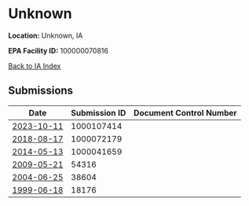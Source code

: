 # Unknown

**Location:** Unknown, IA

**EPA Facility ID:** 100000070816

[Back to IA Index](../../index.md)

## Submissions

| Date | Submission ID | Document Control Number |
|------|--------------|-------------------------|
| [2023-10-11](submissions/1000107414.md) | 1000107414 |  |
| [2018-08-17](submissions/1000072179.md) | 1000072179 |  |
| [2014-05-13](submissions/1000041659.md) | 1000041659 |  |
| [2009-05-21](submissions/54316.md) | 54316 |  |
| [2004-06-25](submissions/38604.md) | 38604 |  |
| [1999-06-18](submissions/18176.md) | 18176 |  |
